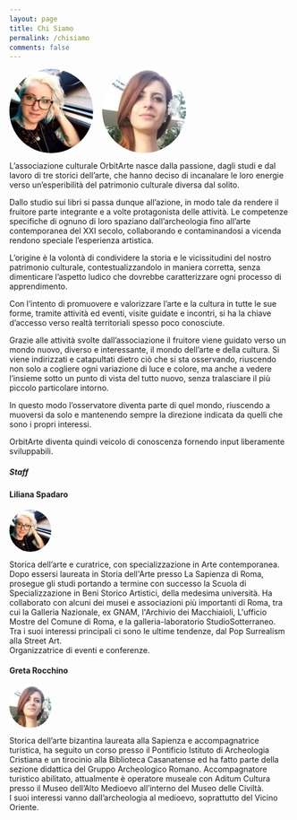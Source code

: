 ```yaml
---
layout: page
title: Chi Siamo
permalink: /chisiamo
comments: false
---
```

<div class="section-title">
<style>
img {
  border-radius: 50%;
}
</style>
    <a href="{{ site.baseurl }}/liliana_spadaro"><img src="assets/images/liliana.png" width="150" height="150" align="center"></a> &nbsp &nbsp<a href="{{ site.baseurl }}/greta_rocchino"><img src="assets/images/greta.png" width="150" height="150" align="center"></a>
</div>

<div class="row justify-content-between">
<div class="col-md-8 pr-5">

<p>L’associazione culturale OrbitArte nasce dalla passione, dagli studi e dal lavoro di tre storici dell’arte, che hanno deciso di incanalare le loro energie verso un’esperibilità del patrimonio culturale diversa dal solito.</p>

<p>Dallo studio sui libri si passa dunque all’azione, in modo tale da rendere il fruitore parte integrante e a volte protagonista delle attività. Le competenze specifiche di ognuno di loro spaziano dall’archeologia fino all’arte contemporanea del XXI secolo, collaborando e contaminandosi a vicenda rendono speciale l’esperienza artistica.</p>

<p>L’origine è la volontà di condividere la storia e le vicissitudini del nostro patrimonio culturale, contestualizzandolo in maniera corretta, senza dimenticare l’aspetto ludico che dovrebbe caratterizzare ogni processo di apprendimento.</p>

<p>Con l’intento di promuovere e valorizzare l’arte e la cultura in tutte le sue forme, tramite attività ed eventi, visite guidate e incontri, si ha la chiave d’accesso verso realtà territoriali spesso poco conosciute.</p>

<p>Grazie alle attività svolte dall’associazione il fruitore viene guidato verso un mondo nuovo, diverso e interessante, il mondo dell’arte e della cultura. Si viene indirizzati e catapultati dietro ciò che si sta osservando, riuscendo non solo a cogliere ogni variazione di luce e colore, ma anche a vedere l’insieme sotto un punto di vista del tutto nuovo, senza tralasciare il più piccolo particolare intorno.</p>

<p>In questo modo l’osservatore diventa parte di quel mondo, riuscendo a muoversi da solo e mantenendo sempre la direzione indicata da quelli che sono i propri interessi.</p>

<p>OrbitArte diventa quindi veicolo di conoscenza fornendo input liberamente sviluppabili.</p>

</div>

<div class="col-md-4">
<style>
img {
  border-radius: 50%;
}
</style>
<div class="sticky-top sticky-top-80">
<h5>Staff</h5>

<h4>Liliana Spadaro</h4>
<img src="assets/images/liliana.png" width="75" height="75" align="center">
<p>Storica dell’arte e curatrice, con specializzazione in Arte contemporanea. Dopo essersi laureata in Storia dell'Arte presso La Sapienza di Roma, prosegue gli studi portando a termine con successo la Scuola di Specializzazione in Beni Storico Artistici, della medesima università. Ha collaborato con alcuni dei musei e associazioni più importanti di Roma, tra cui la Galleria Nazionale, ex GNAM, l'Archivio dei Macchiaioli, L'ufficio Mostre del Comune di Roma, e la galleria-laboratorio StudioSotterraneo.
<br>
Tra i suoi interessi principali ci sono le ultime tendenze, dal Pop Surrealism alla Street Art.
<br>
Organizzatrice di eventi e conferenze.

<h4>Greta Rocchino</h4>
<img src="assets/images/greta.png" width="75" height="75" align="center">
<p>Storica dell’arte bizantina laureata alla Sapienza e accompagnatrice turistica, ha seguito un corso presso il Pontificio Istituto di Archeologia Cristiana e un tirocinio alla Biblioteca Casanatense ed ha fatto parte della sezione didattica del Gruppo Archeologico Romano. Accompagnatore turistico abilitato, attualmente è operatore museale con Aditum Cultura presso il Museo dell’Alto Medioevo all’interno del Museo delle Civiltà.
<br>
I suoi interessi vanno dall’archeologia al medioevo, soprattutto del Vicino Oriente.</p>
